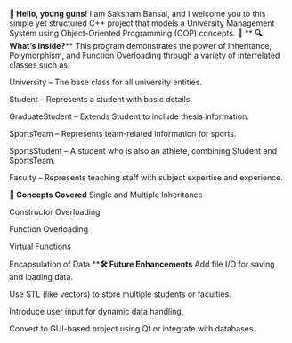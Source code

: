 **👋 Hello, young guns!**
I am Saksham Bansal, and I welcome you to this simple yet structured C++ project that models a University Management System using Object-Oriented Programming (OOP) concepts. 🚀
**
**🔍 What’s Inside?****
This program demonstrates the power of Inheritance, Polymorphism, and Function Overloading through a variety of interrelated classes such as:

University – The base class for all university entities.

Student – Represents a student with basic details.

GraduateStudent – Extends Student to include thesis information.

SportsTeam – Represents team-related information for sports.

SportsStudent – A student who is also an athlete, combining Student and SportsTeam.

Faculty – Represents teaching staff with subject expertise and experience.

**🧠 Concepts Covered**
Single and Multiple Inheritance

Constructor Overloading

Function Overloading

Virtual Functions

Encapsulation of Data
****🛠 Future Enhancements**
Add file I/O for saving and loading data.

Use STL (like vectors) to store multiple students or faculties.

Introduce user input for dynamic data handling.

Convert to GUI-based project using Qt or integrate with databases.

